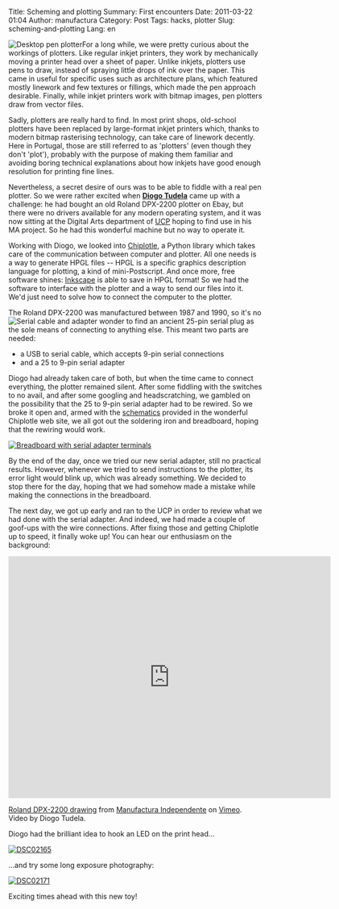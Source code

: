 Title: Scheming and plotting
Summary: First encounters
Date: 2011-03-22 01:04
Author: manufactura
Category: Post
Tags: hacks, plotter
Slug: scheming-and-plotting
Lang: en

![](http://www.plotter-printers.com/wp-content/uploads/2011/03/pen-plotter-pictures.jpg "Desktop pen plotter")For
a long while, we were pretty curious about the workings of plotters.
Like regular inkjet printers, they work by mechanically moving a printer
head over a sheet of paper. Unlike inkjets, plotters use pens to draw,
instead of spraying little drops of ink over the paper. This came in
useful for specific uses such as architecture plans, which featured
mostly linework and few textures or fillings, which made the pen
approach desirable. Finally, while inkjet printers work with bitmap
images, pen plotters draw from vector files.

Sadly, plotters are really hard to find. In most print shops, old-school
plotters have been replaced by large-format inkjet printers which,
thanks to modern bitmap rasterising technology, can take care of
linework decently. Here in Portugal, those are still referred to as
'plotters' (even though they don't 'plot'), probably with the purpose of
making them familiar and avoiding boring technical explanations about
how inkjets have good enough resolution for printing fine lines.

Nevertheless, a secret desire of ours was to be able to fiddle with a
real pen plotter. So we were rather excited when [**Diogo
Tudela**](http://vimeo.com/user6357835) came up with a challenge: he had
bought an old Roland DPX-2200 plotter on Ebay, but there were no drivers
available for any modern operating system, and it was now sitting at the
Digital Arts department of
[UCP](http://www.artes.ucp.pt/ "Escola das Artes - Universidade Católica")
hoping to find use in his MA project. So he had this wonderful machine
but no way to operate it.

Working with Diogo, we looked into
[Chiplotle](http://music.columbia.edu/cmc/chiplotle/ "Chiplotle"), a
Python library which takes care of the communication between computer
and plotter. All one needs is a way to generate HPGL files -- HPGL is a
specific graphics description language for plotting, a kind of
mini-Postscript. And once more, free software shines:
[Inkscape](http://inkscape.org) is able to save in HPGL format! So we
had the software to interface with the plotter and a way to send our
files into it. We'd just need to solve how to connect the computer to
the plotter.

The Roland DPX-2200 was manufactured between 1987 and 1990, so it's
no![](http://computerpartsdirect.us/images/products/800A-RS232-unit.jpg "Serial cable and adapter")
wonder to find an ancient 25-pin serial plug as the sole means of
connecting to anything else. This meant two parts are needed:

-   a USB to serial cable, which accepts 9-pin serial connections
-   and a 25 to 9-pin serial adapter

Diogo had already taken care of both, but when the time came to connect
everything, the plotter remained silent. After some fiddling with the
switches to no avail, and after some googling and headscratching, we
gambled on the possibility that the 25 to 9-pin serial adapter had to be
rewired. So we broke it open and, armed with the
[schematics](http://music.columbia.edu/cmc/chiplotle/manual/chapters/hardware/index.html)
provided in the wonderful Chiplotle web site, we all got out the
soldering iron and breadboard, hoping that the rewiring would work.

[![](http://blog.manufacturaindependente.org/wp-content/uploads/2011/03/DSC02151-1024x768.jpg "Breadboard with serial adapter terminals")](http://blog.manufacturaindependente.org/wp-content/uploads/2011/03/DSC02151.jpg)

By the end of the day, once we tried our new serial adapter, still no
practical results. However, whenever we tried to send instructions to
the plotter, its error light would blink up, which was already
something. We decided to stop there for the day, hoping that we had
somehow made a mistake while making the connections in the breadboard.

The next day, we got up early and ran to the UCP in order to review what
we had done with the serial adapter. And indeed, we had made a couple of
goof-ups with the wire connections. After fixing those and getting
Chiplotle up to speed, it finally woke up! You can hear our enthusiasm
on the background:

<iframe src="http://player.vimeo.com/video/21323028?color=88aa00" width="640" height="480" frameborder="0"></iframe>

[Roland DPX-2200 drawing](http://vimeo.com/21323028) from [Manufactura
Independente](http://vimeo.com/user6367848) on
[Vimeo](http://vimeo.com). Video by Diogo Tudela.

Diogo had the brilliant idea to hook an LED on the print head...

[![](http://blog.manufacturaindependente.org/wp-content/uploads/2011/03/DSC02165-1024x768.jpg "DSC02165")](http://blog.manufacturaindependente.org/wp-content/uploads/2011/03/DSC02165.jpg)

...and try some long exposure photography:

[![](http://blog.manufacturaindependente.org/wp-content/uploads/2011/03/DSC02171-1024x768.jpg "DSC02171")](http://blog.manufacturaindependente.org/wp-content/uploads/2011/03/DSC02171.jpg)

Exciting times ahead with this new toy!

